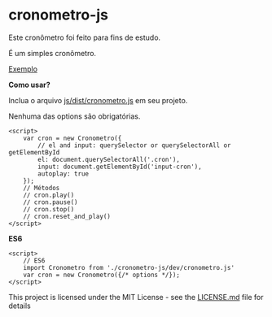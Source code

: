 # cronometro-js

Este cronômetro foi feito para fins de estudo.

É um simples cronômetro.

[Exemplo](https://rogeralbinoi.github.io/cronometro-js/)

**Como usar?**

Inclua o arquivo [js/dist/cronometro.js](https://rogeralbinoi.github.io/cronometro-js/js/dist/cronometro.js) em seu projeto.

Nenhuma das options são obrigatórias.

```
<script>
    var cron = new Cronometro({
        // el and input: querySelector or querySelectorAll or getElementById
        el: document.querySelectorAll('.cron'),
        input: document.getElementById('input-cron'),
        autoplay: true
    });
    // Métodos
    // cron.play()
    // cron.pause()
    // cron.stop()
    // cron.reset_and_play()
</script>
```

**ES6**

```
<script>
    // ES6
    import Cronometro from './cronometro-js/dev/cronometro.js'
    var cron = new Cronometro({/* options */});
</script>
```

This project is licensed under the MIT License - see the [LICENSE.md](LICENSE.md) file for details